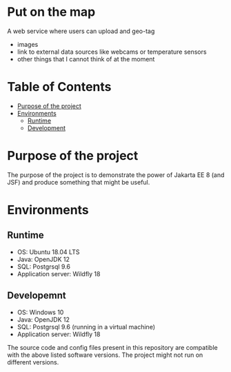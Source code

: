Put on the map
==============

A web service where users can upload and geo-tag
- images
- link to external data sources like webcams or temperature sensors
- other things that I cannot think of at the moment


# Table of Contents
<!--ts-->
* [Purpose of the project](#purpose-of-the-project)
* [Environments](#environments)
    * [Runtime](##runtime)
    * [Development](##development)
<!--te-->
# Purpose of the project
The purpose of the project is to demonstrate the power of Jakarta EE 8 (and JSF) and produce
something that might be useful.

# Environments
## Runtime
* OS: Ubuntu 18.04 LTS
* Java: OpenJDK 12
* SQL: Postgrsql 9.6
* Application server: Wildfly 18

## Developemnt
* OS: Windows 10
* Java: OpenJDK 12
* SQL: Postgrsql 9.6 (running in a virtual machine)
* Application server: Wildfly 18 

The source code and config files present in this repository are compatible 
with the above listed software versions. The project might not run on different versions.